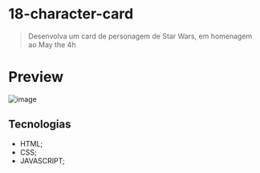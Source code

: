 # 18-character-card
>Desenvolva um card de personagem de Star Wars, em homenagem ao May the 4h

# Preview 
![image](https://github.com/MatheusPrudente/bora-codar/assets/80559882/a42d7a10-d7da-4283-a4c6-6062754cebe8)

## Tecnologias
- HTML;
- CSS;
- JAVASCRIPT;
